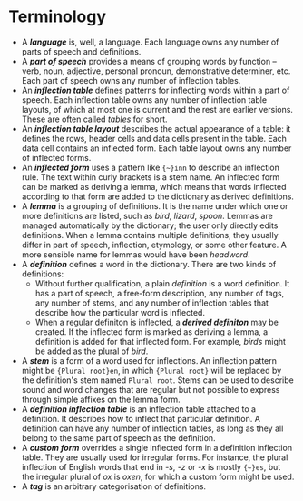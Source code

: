 # Terminology

* A ***language*** is, well, a language. Each language owns any number of parts of speech and definitions.
* A ***part of speech*** provides a means of grouping words by function – verb, noun, adjective, personal pronoun, demonstrative determiner, etc. Each part of speech owns any number of inflection tables.
* An ***inflection table*** defines patterns for inflecting words within a part of speech. Each inflection table owns any number of inflection table layouts, of which at most one is current and the rest are earlier versions. These are often called *tables* for short.
* An ***inflection table layout*** describes the actual appearance of a table: it defines the rows, header cells and data cells present in the table. Each data cell contains an inflected form. Each table layout owns any number of inflected forms.
* An ***inflected form*** uses a pattern like `{~}inn` to describe an inflection rule. The text within curly brackets is a stem name. An inflected form can be marked as deriving a lemma, which means that words inflected according to that form are added to the dictionary as derived definitions.
* A ***lemma*** is a grouping of definitions. It is the name under which one or more definitions are listed, such as *bird*, *lizard*, *spoon*. Lemmas are managed automatically by the dictionary; the user only directly edits definitions. When a lemma contains multiple definitions, they usually differ in part of speech, inflection, etymology, or some other feature. A more sensible name for lemmas would have been *headword*.
* A ***definition*** defines a word in the dictionary. There are two kinds of definitions:
  - Without further qualification, a plain *definition* is a word definition. It has a part of speech, a free-form description, any number of tags, any number of stems, and any number of inflection tables that describe how the particular word is inflected.
  - When a regular definiton is inflected, a ***derived definiton*** may be created. If the inflected form is marked as deriving a lemma, a definition is added for that inflected form. For example, *birds* might be added as the plural of *bird*.
* A ***stem*** is a form of a word used for inflections. An inflection pattern might be `{Plural root}en`, in which `{Plural root}` will be replaced by the definition's stem named `Plural root`. Stems can be used to describe sound and word changes that are regular but not possible to express through simple affixes on the lemma form.
* A ***definition inflection table*** is an inflection table attached to a definition. It describes how to inflect that particular definition. A definition can have any number of inflection tables, as long as they all belong to the same part of speech as the definition.
* A ***custom form*** overrides a single inflected form in a definition inflection table. They are usually used for irregular forms. For instance, the plural inflection of English words that end in *-s*, *-z* or *-x* is mostly `{~}es`, but the irregular plural of *ox* is *oxen*, for which a custom form might be used.
* A ***tag*** is an arbitrary categorisation of definitions.
